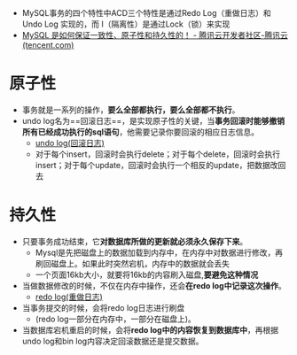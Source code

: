 - MySQL事务的四个特性中ACD三个特性是通过Redo Log（重做日志）和Undo Log 实现的，而 I（隔离性）是通过Lock（锁）来实现
- [MySQL 是如何保证一致性、原子性和持久性的！ - 腾讯云开发者社区-腾讯云 (tencent.com)](https://cloud.tencent.com/developer/article/1600883)
# 原子性
- 事务就是一系列的操作，**要么全部都执行，要么全部都不执行**。
- undo log名为==回滚日志==，是实现原子性的关键，当**事务回滚时能够撤销所有已经成功执行的sql语句**，他需要记录你要回滚的相应日志信息。
	- [undo log(回滚日志)](undo%20log(回滚日志).md)
	- 对于每个insert，回滚时会执行delete；对于每个delete，回滚时会执行insert；对于每个update，回滚时会执行一个相反的update，把数据改回去
# 持久性
- 只要事务成功结束，它**对数据库所做的更新就必须永久保存下来**。
	- Mysql是先把磁盘上的数据加载到内存中，在内存中对数据进行修改，再刷回磁盘上。如果此时突然宕机，内存中的数据就会丢失
	- 一个页面16kb大小，就要将16kb的内容刷入磁盘,**要避免这种情况**
- 当做数据修改的时候，不仅在内存中操作，还会**在redo log中记录这次操作**。
	- [redo log(重做日志)](redo%20log(重做日志).md)
- 当事务提交的时候，会将redo log日志进行刷盘
	- (redo log一部分在内存中，一部分在磁盘上)。
- 当数据库宕机重启的时候，会将**redo log中的内容恢复到数据库中**，再根据undo log和bin log内容决定回滚数据还是提交数据。